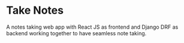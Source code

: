 # Take Notes
A notes taking web app with React JS as frontend and Django DRF as backend working together to have seamless note taking.